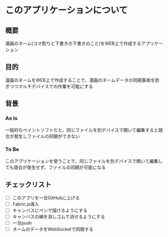 # このアプリケーションについて

## 概要
漫画のネーム(コマ割りと下書きの下書きのこと)をWEB上で作成するアプリケーション

## 目的
漫画のネームをWEB上で作成することで、漫画のネームデータの同期事故を防ぎつつマルチデバイスでの作業を可能にする
## 背景

### As Is
一般的なペイントソフトだと、同じファイルを別デバイスで開いて編集すると競合が発生しファイルの同期ができない
### To Be
このアプリケーションを使うことで、同じファイルを別デバイスで開いて編集しても競合が発生せず、ファイルの同期が可能になる

## チェックリスト
- [ ] このアプリを一旦GitHubに上げる 
- [ ] Fabric.js導入
- [ ] キャンバスにペンで描けるようにする
- [ ] キャンバスの線を消しゴムで消せるようにする
- [ ] 一旦push
- [ ] ネームのデータをWebSocketで同期する